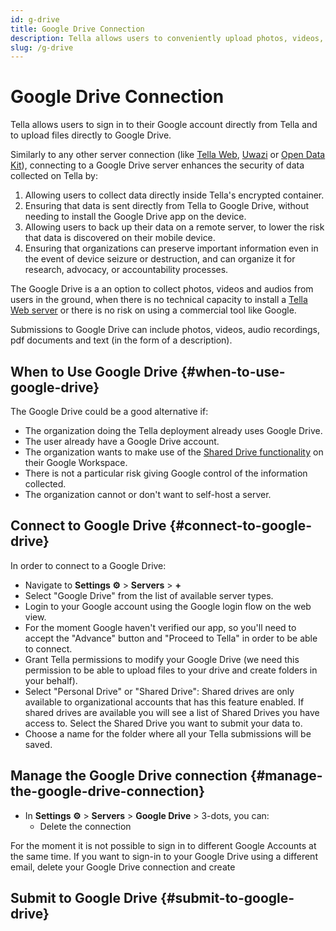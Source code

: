 ```yaml
---
id: g-drive
title: Google Drive Connection
description: Tella allows users to conveniently upload photos, videos, pdfs and audio recordings to their personal or organizational Google Drive.
slug: /g-drive
---
```


# Google Drive Connection

Tella allows users to sign in to their Google account directly from Tella and to upload files directly to Google Drive.

Similarly to any other server connection (like [Tella Web](/tella-web), [Uwazi](/uwazi) or [Open Data Kit](/odk)), connecting to a Google Drive server enhances the security of data collected on Tella by:

1. Allowing users to collect data directly inside Tella's encrypted container.
2. Ensuring that data is sent directly from Tella to Google Drive, without needing to install the Google Drive app on the device.
3. Allowing users to back up their data on a remote server, to lower the risk that data is discovered on their mobile device.
4. Ensuring that organizations can preserve important information even in the event of device seizure or destruction, and can organize it for research, advocacy, or accountability processes.

The Google Drive is a an option to collect photos, videos and audios from users in the ground, when there is no technical capacity to install a [Tella Web server](/tella-web) or there is no risk on using a commercial tool like Google. 

Submissions to Google Drive can include photos, videos, audio recordings, pdf documents and text (in the form of a description). 

## When to Use Google Drive {#when-to-use-google-drive}

The Google Drive could be a good alternative if:
- The organization doing the Tella deployment already uses Google Drive.
- The user already have a Google Drive account.
- The organization wants to make use of the [Shared Drive functionality](https://support.google.com/a/users/answer/7212025?hl=en) on their Google Workspace.
- There is not a particular risk giving Google control of the information collected.
- The organization cannot or don't want to self-host a server. 


## Connect to Google Drive {#connect-to-google-drive}

In order to connect to a Google Drive:

* Navigate to **Settings ⚙️** > **Servers** > **+**
* Select "Google Drive" from the list of available server types.
* Login to your Google account using the Google login flow on the web view. 
* For the moment Google haven't verified our app, so you'll need to accept the "Advance" button and "Proceed to Tella" in order to be able to connect.
* Grant Tella permissions to modify your Google Drive (we need this permission to be able to upload files to your drive and create folders in your behalf).
* Select "Personal Drive" or "Shared Drive": Shared drives are only available to organizational accounts that has this feature enabled. If shared drives are available you will see a list of Shared Drives you have access to. Select the Shared Drive you want to submit your data to.
* Choose a name for the folder where all your Tella submissions will be saved.


## Manage the Google Drive connection {#manage-the-google-drive-connection}

* In **Settings ⚙️** > **Servers** >  **Google Drive** > 3-dots, you can:
  - Delete the connection

For the moment it is not possible to sign in to different Google Accounts at the same time. If you want to sign-in to your Google Drive using a different email, delete your Google Drive connection and create


## Submit to Google Drive {#submit-to-google-drive}

